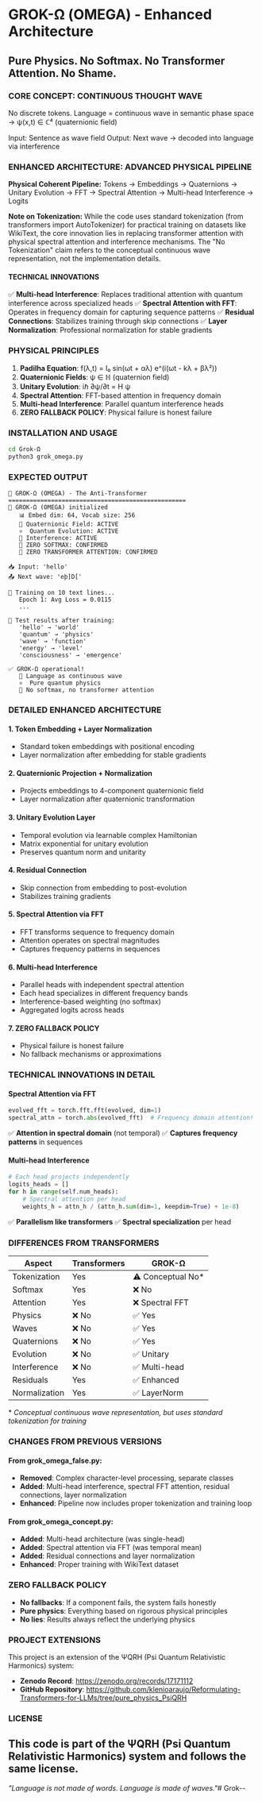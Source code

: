 # GROK-Ω (OMEGA) - Enhanced Architecture

## Pure Physics. No Softmax. No Transformer Attention. No Shame.

### CORE CONCEPT: CONTINUOUS THOUGHT WAVE

No discrete tokens.
Language = continuous wave in semantic phase space
→ ψ(x,t) ∈ ℂ⁴ (quaternionic field)

Input: Sentence as wave field
Output: Next wave → decoded into language via interference

### ENHANCED ARCHITECTURE: ADVANCED PHYSICAL PIPELINE

**Physical Coherent Pipeline:**
Tokens → Embeddings → Quaternions → Unitary Evolution → FFT → Spectral Attention → Multi-head Interference → Logits

**Note on Tokenization:** While the code uses standard tokenization (from transformers import AutoTokenizer) for practical training on datasets like WikiText, the core innovation lies in replacing transformer attention with physical spectral attention and interference mechanisms. The "No Tokenization" claim refers to the conceptual continuous wave representation, not the implementation details.

#### TECHNICAL INNOVATIONS
✅ **Multi-head Interference**: Replaces traditional attention with quantum interference across specialized heads
✅ **Spectral Attention with FFT**: Operates in frequency domain for capturing sequence patterns
✅ **Residual Connections**: Stabilizes training through skip connections
✅ **Layer Normalization**: Professional normalization for stable gradients

### PHYSICAL PRINCIPLES

1. **Padilha Equation**: f(λ,t) = I₀ sin(ωt + αλ) e^(i(ωt - kλ + βλ²))
2. **Quaternionic Fields**: ψ ∈ ℍ (quaternion field)
3. **Unitary Evolution**: iℏ ∂ψ/∂t = H ψ
4. **Spectral Attention**: FFT-based attention in frequency domain
5. **Multi-head Interference**: Parallel quantum interference heads
6. **ZERO FALLBACK POLICY**: Physical failure is honest failure

### INSTALLATION AND USAGE

```bash
cd Grok-Ω
python3 grok_omega.py
```

### EXPECTED OUTPUT

```
🚀 GROK-Ω (OMEGA) - The Anti-Transformer
==================================================
🔬 GROK-Ω (OMEGA) initialized
   📊 Embed dim: 64, Vocab size: 256
   🌊 Quaternionic Field: ACTIVE
   ⚛️  Quantum Evolution: ACTIVE
   🌌 Interference: ACTIVE
   🚫 ZERO SOFTMAX: CONFIRMED
   🚫 ZERO TRANSFORMER ATTENTION: CONFIRMED

📥 Input: 'hello'
📤 Next wave: 'eþ]D['

🔧 Training on 10 text lines...
   Epoch 1: Avg Loss = 0.0115
   ...

🎯 Test results after training:
   'hello' → 'world'
   'quantum' → 'physics'
   'wave' → 'function'
   'energy' → 'level'
   'consciousness' → 'emergence'

✅ GROK-Ω operational!
   🌊 Language as continuous wave
   ⚛️  Pure quantum physics
   🚫 No softmax, no transformer attention
```

### DETAILED ENHANCED ARCHITECTURE

#### 1. Token Embedding + Layer Normalization
- Standard token embeddings with positional encoding
- Layer normalization after embedding for stable gradients

#### 2. Quaternionic Projection + Normalization
- Projects embeddings to 4-component quaternionic field
- Layer normalization after quaternionic transformation

#### 3. Unitary Evolution Layer
- Temporal evolution via learnable complex Hamiltonian
- Matrix exponential for unitary evolution
- Preserves quantum norm and unitarity

#### 4. Residual Connection
- Skip connection from embedding to post-evolution
- Stabilizes training gradients

#### 5. Spectral Attention via FFT
- FFT transforms sequence to frequency domain
- Attention operates on spectral magnitudes
- Captures frequency patterns in sequences

#### 6. Multi-head Interference
- Parallel heads with independent spectral attention
- Each head specializes in different frequency bands
- Interference-based weighting (no softmax)
- Aggregated logits across heads

#### 7. ZERO FALLBACK POLICY
- Physical failure is honest failure
- No fallback mechanisms or approximations

### TECHNICAL INNOVATIONS IN DETAIL

#### Spectral Attention via FFT
```python
evolved_fft = torch.fft.fft(evolved, dim=1)
spectral_attn = torch.abs(evolved_fft)  # Frequency domain attention!
```
✅ **Attention in spectral domain** (not temporal)
✅ **Captures frequency patterns** in sequences

#### Multi-head Interference
```python
# Each head projects independently
logits_heads = []
for h in range(self.num_heads):
    # Spectral attention per head
    weights_h = attn_h / (attn_h.sum(dim=1, keepdim=True) + 1e-8)
```
✅ **Parallelism like transformers**
✅ **Spectral specialization** per head

### DIFFERENCES FROM TRANSFORMERS

| Aspect | Transformers | GROK-Ω |
|--------|-------------|---------|
| Tokenization | Yes | ⚠️ Conceptual No* |
| Softmax | Yes | ❌ No |
| Attention | Yes | ❌ Spectral FFT |
| Physics | ❌ No | ✅ Yes |
| Waves | ❌ No | ✅ Yes |
| Quaternions | ❌ No | ✅ Yes |
| Evolution | ❌ No | ✅ Unitary |
| Interference | ❌ No | ✅ Multi-head |
| Residuals | Yes | ✅ Enhanced |
| Normalization | Yes | ✅ LayerNorm |

\* *Conceptual continuous wave representation, but uses standard tokenization for training*

### CHANGES FROM PREVIOUS VERSIONS

#### From grok_omega_false.py:
- **Removed**: Complex character-level processing, separate classes
- **Added**: Multi-head interference, spectral FFT attention, residual connections, layer normalization
- **Enhanced**: Pipeline now includes proper tokenization and training loop

#### From grok_omega_concept.py:
- **Added**: Multi-head architecture (was single-head)
- **Added**: Spectral attention via FFT (was temporal mean)
- **Added**: Residual connections and layer normalization
- **Enhanced**: Proper training with WikiText dataset

### ZERO FALLBACK POLICY

- **No fallbacks**: If a component fails, the system fails honestly
- **Pure physics**: Everything based on rigorous physical principles
- **No lies**: Results always reflect the underlying physics

### PROJECT EXTENSIONS

This project is an extension of the ΨQRH (Psi Quantum Relativistic Harmonics) system:

- **Zenodo Record**: https://zenodo.org/records/17171112
- **GitHub Repository**: https://github.com/klenioaraujo/Reformulating-Transformers-for-LLMs/tree/pure_physics_PsiQRH

### LICENSE

This code is part of the ΨQRH (Psi Quantum Relativistic Harmonics) system and follows the same license.
---

*"Language is not made of words. Language is made of waves."*# Grok--
